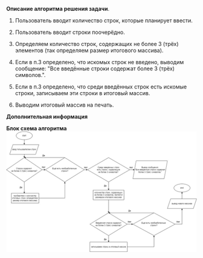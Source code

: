 **Описание алгоритма решения задачи**.
1. Пользователь вводит количество строк, которые планирует ввести.

2. Пользователь вводит строки поочерёдно.

3. Определяем количество строк, содержащих не более 3 (трёх) элементов (так определяем размер итогового массива).

4. Если в п.3 определено, что искомых строк не введено, выводим сообщение: "Все введённые строки содержат более 3 (трёх) символов.".

5. Если в п.3 определено, что среди введённых строк есть искомые строки, записываем эти строки в итоговый массив.

6. Выводим итоговый массив на печать.


**Дополнительная информация**

**Блок схема алгоритма**
![блок-схема](./diagrams/%D0%B1%D0%BB%D0%BE%D0%BA%20%D1%81%D1%85%D0%B5%D0%BC%D0%B0.jpg)